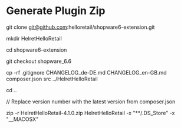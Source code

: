 # Generate Plugin Zip

git clone git@github.com:helloretail/shopware6-extension.git

mkdir HelretHelloRetail

cd shopware6-extension

git checkout shopware_6.6

cp -rf .gitignore CHANGELOG_de-DE.md CHANGELOG_en-GB.md composer.json src ../HelretHelloRetail

cd ..

// Replace version number with the latest version from composer.json

zip -r HelretHelloRetail-4.1.0.zip HelretHelloRetail -x "**/.DS_Store" -x "__MACOSX"
